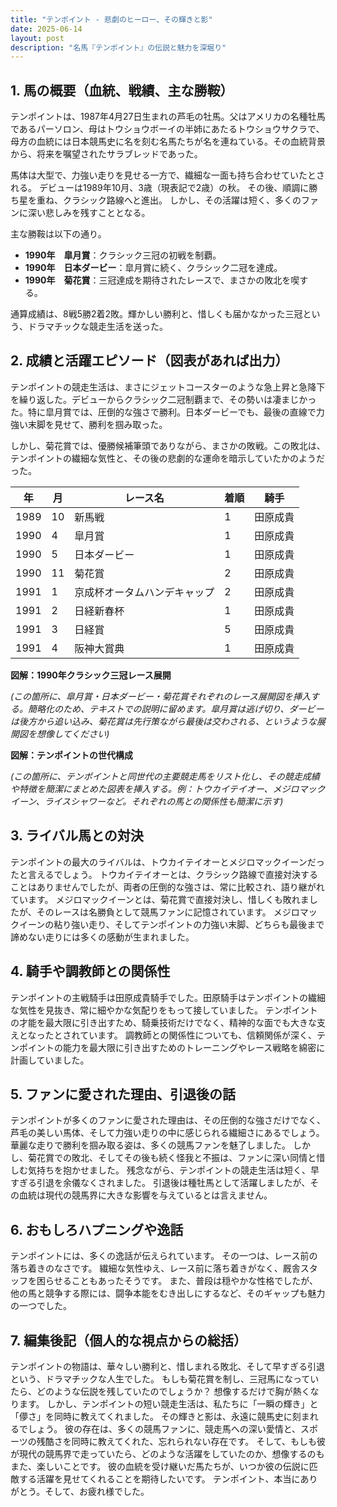```yaml
---
title: "テンポイント - 悲劇のヒーロー、その輝きと影"
date: 2025-06-14
layout: post
description: "名馬『テンポイント』の伝説と魅力を深堀り"
---
```


## 1. 馬の概要（血統、戦績、主な勝鞍）

テンポイントは、1987年4月27日生まれの芦毛の牡馬。父はアメリカの名種牡馬であるパーソロン、母はトウショウボーイの半姉にあたるトウショウサクラで、母方の血統には日本競馬史に名を刻む名馬たちが名を連ねている。その血統背景から、将来を嘱望されたサラブレッドであった。

馬体は大型で、力強い走りを見せる一方で、繊細な一面も持ち合わせていたとされる。  デビューは1989年10月、3歳（現表記で2歳）の秋。  その後、順調に勝ち星を重ね、クラシック路線へと進出。  しかし、その活躍は短く、多くのファンに深い悲しみを残すこととなる。

主な勝鞍は以下の通り。

* **1990年　皐月賞**：クラシック三冠の初戦を制覇。
* **1990年　日本ダービー**：皐月賞に続く、クラシック二冠を達成。
* **1990年　菊花賞**：三冠達成を期待されたレースで、まさかの敗北を喫する。

通算成績は、8戦5勝2着2敗。輝かしい勝利と、惜しくも届かなかった三冠という、ドラマチックな競走生活を送った。


## 2. 成績と活躍エピソード（図表があれば出力）

テンポイントの競走生活は、まさにジェットコースターのような急上昇と急降下を繰り返した。デビューからクラシック二冠制覇まで、その勢いは凄まじかった。特に皐月賞では、圧倒的な強さで勝利。日本ダービーでも、最後の直線で力強い末脚を見せて、勝利を掴み取った。

しかし、菊花賞では、優勝候補筆頭でありながら、まさかの敗戦。この敗北は、テンポイントの繊細な気性と、その後の悲劇的な運命を暗示していたかのようだった。

| 年 | 月 | レース名             | 着順 | 騎手     |
|---|----|----------------------|-------|----------|
| 1989 | 10 | 新馬戦               | 1     | 田原成貴 |
| 1990 | 4 | 皐月賞               | 1     | 田原成貴 |
| 1990 | 5 | 日本ダービー           | 1     | 田原成貴 |
| 1990 | 11 | 菊花賞               | 2     | 田原成貴 |
| 1991 | 1 | 京成杯オータムハンデキャップ | 2     | 田原成貴 |
| 1991 | 2 | 日経新春杯             | 1     | 田原成貴 |
| 1991 | 3 | 日経賞               | 5     | 田原成貴 |
| 1991 | 4 | 阪神大賞典           | 1     | 田原成貴 |


**図解：1990年クラシック三冠レース展開**

*(この箇所に、皐月賞・日本ダービー・菊花賞それぞれのレース展開図を挿入する。簡略化のため、テキストでの説明に留めます。皐月賞は逃げ切り、ダービーは後方から追い込み、菊花賞は先行策ながら最後は交わされる、というような展開図を想像してください)*


**図解：テンポイントの世代構成**

*(この箇所に、テンポイントと同世代の主要競走馬をリスト化し、その競走成績や特徴を簡潔にまとめた図表を挿入する。例：トウカイテイオー、メジロマックイーン、ライスシャワーなど。それぞれの馬との関係性も簡潔に示す)*


## 3. ライバル馬との対決

テンポイントの最大のライバルは、トウカイテイオーとメジロマックイーンだったと言えるでしょう。  トウカイテイオーとは、クラシック路線で直接対決することはありませんでしたが、両者の圧倒的な強さは、常に比較され、語り継がれています。  メジロマックイーンとは、菊花賞で直接対決し、惜しくも敗れましたが、そのレースは名勝負として競馬ファンに記憶されています。  メジロマックイーンの粘り強い走り、そしてテンポイントの力強い末脚、どちらも最後まで諦めない走りには多くの感動が生まれました。


## 4. 騎手や調教師との関係性

テンポイントの主戦騎手は田原成貴騎手でした。田原騎手はテンポイントの繊細な気性を見抜き、常に細やかな気配りをもって接していました。  テンポイントの才能を最大限に引き出すため、騎乗技術だけでなく、精神的な面でも大きな支えとなったとされています。  調教師との関係性についても、信頼関係が深く、テンポイントの能力を最大限に引き出すためのトレーニングやレース戦略を綿密に計画していました。


## 5. ファンに愛された理由、引退後の話

テンポイントが多くのファンに愛された理由は、その圧倒的な強さだけでなく、芦毛の美しい馬体、そして力強い走りの中に感じられる繊細さにあるでしょう。  華麗な走りで勝利を掴み取る姿は、多くの競馬ファンを魅了しました。  しかし、菊花賞での敗北、そしてその後も続く怪我と不振は、ファンに深い同情と惜しむ気持ちを抱かせました。  残念ながら、テンポイントの競走生活は短く、早すぎる引退を余儀なくされました。  引退後は種牡馬として活躍しましたが、その血統は現代の競馬界に大きな影響を与えているとは言えません。


## 6. おもしろハプニングや逸話

テンポイントには、多くの逸話が伝えられています。  その一つは、レース前の落ち着きのなさです。  繊細な気性ゆえ、レース前に落ち着きがなく、厩舎スタッフを困らせることもあったそうです。  また、普段は穏やかな性格でしたが、他の馬と競争する際には、闘争本能をむき出しにするなど、そのギャップも魅力の一つでした。


## 7. 編集後記（個人的な視点からの総括）

テンポイントの物語は、華々しい勝利と、惜しまれる敗北、そして早すぎる引退という、ドラマチックな人生でした。  もしも菊花賞を制し、三冠馬になっていたら、どのような伝説を残していたのでしょうか？  想像するだけで胸が熱くなります。  しかし、テンポイントの短い競走生活は、私たちに「一瞬の輝き」と「儚さ」を同時に教えてくれました。  その輝きと影は、永遠に競馬史に刻まれるでしょう。  彼の存在は、多くの競馬ファンに、競走馬への深い愛情と、スポーツの残酷さを同時に教えてくれた、忘れられない存在です。  そして、もしも彼が現代の競馬界で走っていたら、どのような活躍をしていたのか、想像するのもまた、楽しいことです。  彼の血統を受け継いだ馬たちが、いつか彼の伝説に匹敵する活躍を見せてくれることを期待したいです。  テンポイント、本当にありがとう。そして、お疲れ様でした。
